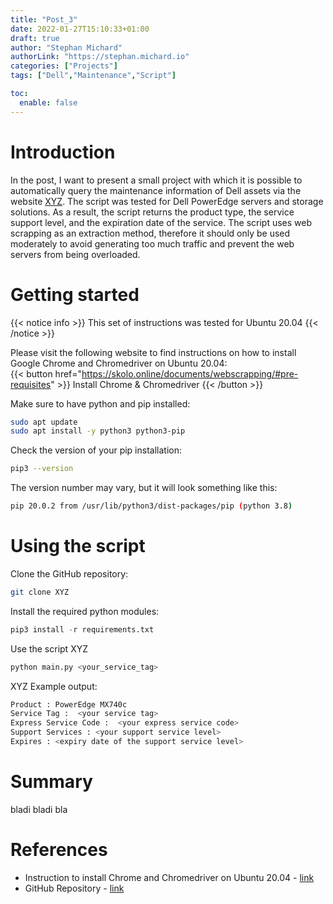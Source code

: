 ```yaml
---
title: "Post_3"
date: 2022-01-27T15:10:33+01:00
draft: true
author: "Stephan Michard"
authorLink: "https://stephan.michard.io"
categories: ["Projects"]
tags: ["Dell","Maintenance","Script"]

toc:
  enable: false
---
```


# Introduction
In the post, I want to present a small project with which it is possible to automatically query the maintenance information of Dell assets via the website [XYZ](XYZ). The script was tested for Dell PowerEdge servers and storage solutions. As a result, the script returns the product type, the service support level, and the expiration date of the service. The script uses web scrapping as an extraction method, therefore it should only be used moderately to avoid generating too much traffic and prevent the web servers from being overloaded.  

# Getting started
{{< notice info >}}
This set of instructions was tested for Ubuntu 20.04
{{< /notice >}}  

Please visit the following website to find instructions on how to install Google Chrome and Chromedriver on Ubuntu 20.04:  
{{< button href="https://skolo.online/documents/webscrapping/#pre-requisites" >}} Install Chrome & Chromedriver {{< /button >}}  

Make sure to have python and pip installed:
```bash
sudo apt update
sudo apt install -y python3 python3-pip
```
Check the version of your pip installation:
```bash
pip3 --version
```

The version number may vary, but it will look something like this:
```bash
pip 20.0.2 from /usr/lib/python3/dist-packages/pip (python 3.8)
```

# Using the script
Clone the GitHub repository:
```bash
git clone XYZ
```
Install the required python modules:
```python
pip3 install -r requirements.txt
```
Use the script XYZ
```python
python main.py <your_service_tag>
```

XYZ Example output:
```bash
Product : PowerEdge MX740c
Service Tag :  <your service tag>
Express Service Code :  <your express service code>
Support Services : <your support service level>       
Expires : <expiry date of the support service level>
```

# Summary
bladi bladi bla

# References
- Instruction to install Chrome and Chromedriver on Ubuntu 20.04 - [link](https://skolo.online/documents/webscrapping/#pre-requisites)
- GitHub Repository - [link]()